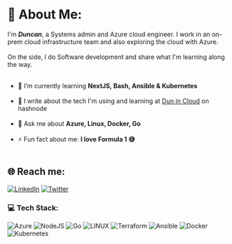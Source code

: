 # 💫 About Me:
I'm ***Duncan***, a Systems admin and Azure cloud engineer. I work in an on-prem cloud infrastructure team and also exploring the cloud with Azure. <br><br>
On the side, I do Software development and share what I'm learning along the way. <br><br>

- 🌱 I’m currently learning **NextJS, Bash, Ansible & Kubernetes**<br><br>
- 📝 I write about the tech I'm using and learning at [Dun in Cloud](https://hellodun.hashnode.dev/) on hashnode <br><br>
- 💬 Ask me about **Azure, Linux, Docker, Go**<br><br>
- ⚡ Fun fact about me: **I love Formula 1 😅** <br><br>


## 🌐 Reach me:
[![LinkedIn](https://img.shields.io/badge/LinkedIn-%230077B5.svg?logo=linkedin&logoColor=white)](https://linkedin.com/in/duncan-gatuthu) [![Twitter](https://img.shields.io/badge/Twitter-%231DA1F2.svg?logo=Twitter&logoColor=white)](https://twitter.com/_hellodun) 

### 💻 Tech Stack:
![Azure](https://img.shields.io/badge/azure-%230072C6.svg?style=for-the-badge&logo=azure-devops&logoColor=white) 
![NodeJS](https://img.shields.io/badge/node.js-6DA55F?style=for-the-badge&logo=node.js&logoColor=white) 
![Go](https://img.shields.io/badge/go-%23326ce5.svg?style=for-the-badge&logo=go&logoColor=white)
![LINUX](https://img.shields.io/badge/Linux-FCC624?style=for-the-badge&logo=linux&logoColor=black) 
![Terraform](https://img.shields.io/badge/terraform-%235835CC.svg?style=for-the-badge&logo=terraform&logoColor=white) 
![Ansible](https://img.shields.io/badge/ansible-%231A1918.svg?style=for-the-badge&logo=ansible&logoColor=white) 
![Docker](https://img.shields.io/badge/docker-%230db7ed.svg?style=for-the-badge&logo=docker&logoColor=white) 
![Kubernetes](https://img.shields.io/badge/kubernetes-%23326ce5.svg?style=for-the-badge&logo=kubernetes&logoColor=white)



<!-- Proudly created with GPRM ( https://gprm.itsvg.in ) -->
